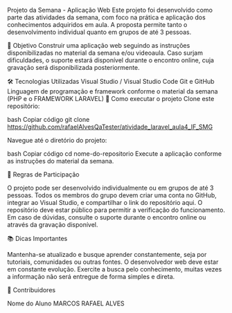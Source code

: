 Projeto da Semana - Aplicação Web
Este projeto foi desenvolvido como parte das atividades da semana, com foco na prática e aplicação dos conhecimentos adquiridos em aula. A proposta permite tanto o desenvolvimento individual quanto em grupos de até 3 pessoas.

🎯 Objetivo
Construir uma aplicação web seguindo as instruções disponibilizadas no material da semana e/ou videoaula. Caso surjam dificuldades, o suporte estará disponível durante o encontro online, cuja gravação será disponibilizada posteriormente.

🛠️ Tecnologias Utilizadas
Visual Studio / Visual Studio Code
Git e GitHub
Linguagem de programação e framework conforme o material da semana (PHP e o FRAMEWORK LARAVEL)
🚀 Como executar o projeto
Clone este repositório:

bash
Copiar código
git clone https://github.com/rafaelAlvesQaTester/atividade_laravel_aula4_IF_SMG

Navegue até o diretório do projeto:

bash
Copiar código
cd nome-do-repositorio
Execute a aplicação conforme as instruções do material da semana.

📝 Regras de Participação

O projeto pode ser desenvolvido individualmente ou em grupos de até 3 pessoas.
Todos os membros do grupo devem criar uma conta no GitHub, integrar ao Visual Studio, e compartilhar o link do repositório aqui.
O repositório deve estar público para permitir a verificação do funcionamento.
Em caso de dúvidas, consulte o suporte durante o encontro online ou através da gravação disponível.

📚 Dicas Importantes

Mantenha-se atualizado e busque aprender constantemente, seja por tutoriais, comunidades ou outras fontes. O desenvolvedor web deve estar em constante evolução.
Exercite a busca pelo conhecimento, muitas vezes a informação não será entregue de forma simples e direta.

👥 Contribuidores

Nome do Aluno MARCOS RAFAEL ALVES
